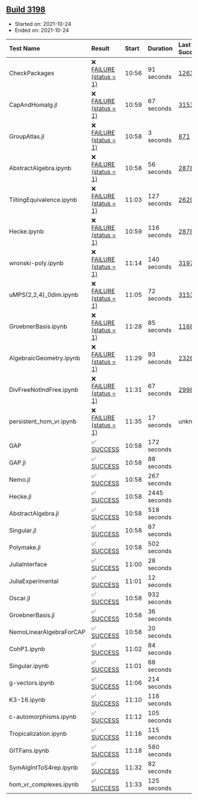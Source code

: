 ## [Build 3198](https://oscarci.mathematik.uni-kl.de/job/oscar-stable/3198/)

* Started on: 2021-10-24
* Ended on: 2021-10-24

| Test Name    | Result | Start | Duration | Last Success | First Failure |
|:-------------|:-------|:------|:---------|:-------------|:--------------|
| CheckPackages | ❌ [FAILURE (status = 1)](https://oscarci.mathematik.uni-kl.de/job/oscar-stable/3198/artifact/logs/build-3198/CheckPackages.log) | 10:56 | 91 seconds | [1263](https://oscarci.mathematik.uni-kl.de/job/oscar-stable/1263/) | [1264](https://oscarci.mathematik.uni-kl.de/job/oscar-stable/1264/) |
| CapAndHomalg.jl | ❌ [FAILURE (status = 1)](https://oscarci.mathematik.uni-kl.de/job/oscar-stable/3198/artifact/logs/build-3198/CapAndHomalg.jl.log) | 10:59 | 67 seconds | [3153](https://oscarci.mathematik.uni-kl.de/job/oscar-stable/3153/) | [3154](https://oscarci.mathematik.uni-kl.de/job/oscar-stable/3154/) |
| GroupAtlas.jl | ❌ [FAILURE (status = 1)](https://oscarci.mathematik.uni-kl.de/job/oscar-stable/3198/artifact/logs/build-3198/GroupAtlas.jl.log) | 10:58 | 3 seconds | [871](https://oscarci.mathematik.uni-kl.de/job/oscar-stable/871/) | [872](https://oscarci.mathematik.uni-kl.de/job/oscar-stable/872/) |
| AbstractAlgebra.ipynb | ❌ [FAILURE (status = 1)](https://oscarci.mathematik.uni-kl.de/job/oscar-stable/3198/artifact/logs/build-3198/AbstractAlgebra.ipynb.log) | 10:58 | 56 seconds | [2878](https://oscarci.mathematik.uni-kl.de/job/oscar-stable/2878/) | [2879](https://oscarci.mathematik.uni-kl.de/job/oscar-stable/2879/) |
| TiltingEquivalence.ipynb | ❌ [FAILURE (status = 1)](https://oscarci.mathematik.uni-kl.de/job/oscar-stable/3198/artifact/logs/build-3198/TiltingEquivalence.ipynb.log) | 11:03 | 127 seconds | [2629](https://oscarci.mathematik.uni-kl.de/job/oscar-stable/2629/) | [2630](https://oscarci.mathematik.uni-kl.de/job/oscar-stable/2630/) |
| Hecke.ipynb | ❌ [FAILURE (status = 1)](https://oscarci.mathematik.uni-kl.de/job/oscar-stable/3198/artifact/logs/build-3198/Hecke.ipynb.log) | 10:59 | 116 seconds | [2878](https://oscarci.mathematik.uni-kl.de/job/oscar-stable/2878/) | [2879](https://oscarci.mathematik.uni-kl.de/job/oscar-stable/2879/) |
| wronski-poly.ipynb | ❌ [FAILURE (status = 1)](https://oscarci.mathematik.uni-kl.de/job/oscar-stable/3198/artifact/logs/build-3198/wronski-poly.ipynb.log) | 11:14 | 140 seconds | [3197](https://oscarci.mathematik.uni-kl.de/job/oscar-stable/3197/) | [3198](https://oscarci.mathematik.uni-kl.de/job/oscar-stable/3198/) |
| uMPS(2,2,4)_0dim.ipynb | ❌ [FAILURE (status = 1)](https://oscarci.mathematik.uni-kl.de/job/oscar-stable/3198/artifact/logs/build-3198/uMPS-2-2-4-_0dim.ipynb.log) | 11:05 | 72 seconds | [3153](https://oscarci.mathematik.uni-kl.de/job/oscar-stable/3153/) | [3154](https://oscarci.mathematik.uni-kl.de/job/oscar-stable/3154/) |
| GroebnerBasis.ipynb | ❌ [FAILURE (status = 1)](https://oscarci.mathematik.uni-kl.de/job/oscar-stable/3198/artifact/logs/build-3198/GroebnerBasis.ipynb.log) | 11:28 | 85 seconds | [1168](https://oscarci.mathematik.uni-kl.de/job/oscar-stable/1168/) | [1169](https://oscarci.mathematik.uni-kl.de/job/oscar-stable/1169/) |
| AlgebraicGeometry.ipynb | ❌ [FAILURE (status = 1)](https://oscarci.mathematik.uni-kl.de/job/oscar-stable/3198/artifact/logs/build-3198/AlgebraicGeometry.ipynb.log) | 11:29 | 93 seconds | [2326](https://oscarci.mathematik.uni-kl.de/job/oscar-stable/2326/) | [2327](https://oscarci.mathematik.uni-kl.de/job/oscar-stable/2327/) |
| DivFreeNotIndFree.ipynb | ❌ [FAILURE (status = 1)](https://oscarci.mathematik.uni-kl.de/job/oscar-stable/3198/artifact/logs/build-3198/DivFreeNotIndFree.ipynb.log) | 11:31 | 67 seconds | [2998](https://oscarci.mathematik.uni-kl.de/job/oscar-stable/2998/) | [2999](https://oscarci.mathematik.uni-kl.de/job/oscar-stable/2999/) |
| persistent_hom_vr.ipynb | ❌ [FAILURE (status = 1)](https://oscarci.mathematik.uni-kl.de/job/oscar-stable/3198/artifact/logs/build-3198/persistent_hom_vr.ipynb.log) | 11:35 | 17 seconds | unknown | unknown |
| GAP | ✅ [SUCCESS](https://oscarci.mathematik.uni-kl.de/job/oscar-stable/3198/artifact/logs/build-3198/GAP.log) | 10:58 | 172 seconds |  |  |
| GAP.jl | ✅ [SUCCESS](https://oscarci.mathematik.uni-kl.de/job/oscar-stable/3198/artifact/logs/build-3198/GAP.jl.log) | 10:58 | 88 seconds |  |  |
| Nemo.jl | ✅ [SUCCESS](https://oscarci.mathematik.uni-kl.de/job/oscar-stable/3198/artifact/logs/build-3198/Nemo.jl.log) | 10:58 | 267 seconds |  |  |
| Hecke.jl | ✅ [SUCCESS](https://oscarci.mathematik.uni-kl.de/job/oscar-stable/3198/artifact/logs/build-3198/Hecke.jl.log) | 10:58 | 2445 seconds |  |  |
| AbstractAlgebra.jl | ✅ [SUCCESS](https://oscarci.mathematik.uni-kl.de/job/oscar-stable/3198/artifact/logs/build-3198/AbstractAlgebra.jl.log) | 10:58 | 518 seconds |  |  |
| Singular.jl | ✅ [SUCCESS](https://oscarci.mathematik.uni-kl.de/job/oscar-stable/3198/artifact/logs/build-3198/Singular.jl.log) | 10:58 | 87 seconds |  |  |
| Polymake.jl | ✅ [SUCCESS](https://oscarci.mathematik.uni-kl.de/job/oscar-stable/3198/artifact/logs/build-3198/Polymake.jl.log) | 10:58 | 502 seconds |  |  |
| JuliaInterface | ✅ [SUCCESS](https://oscarci.mathematik.uni-kl.de/job/oscar-stable/3198/artifact/logs/build-3198/JuliaInterface.log) | 11:00 | 28 seconds |  |  |
| JuliaExperimental | ✅ [SUCCESS](https://oscarci.mathematik.uni-kl.de/job/oscar-stable/3198/artifact/logs/build-3198/JuliaExperimental.log) | 11:01 | 12 seconds |  |  |
| Oscar.jl | ✅ [SUCCESS](https://oscarci.mathematik.uni-kl.de/job/oscar-stable/3198/artifact/logs/build-3198/Oscar.jl.log) | 10:58 | 932 seconds |  |  |
| GroebnerBasis.jl | ✅ [SUCCESS](https://oscarci.mathematik.uni-kl.de/job/oscar-stable/3198/artifact/logs/build-3198/GroebnerBasis.jl.log) | 10:58 | 36 seconds |  |  |
| NemoLinearAlgebraForCAP | ✅ [SUCCESS](https://oscarci.mathematik.uni-kl.de/job/oscar-stable/3198/artifact/logs/build-3198/NemoLinearAlgebraForCAP.log) | 10:58 | 20 seconds |  |  |
| CohP1.ipynb | ✅ [SUCCESS](https://oscarci.mathematik.uni-kl.de/job/oscar-stable/3198/artifact/logs/build-3198/CohP1.ipynb.log) | 11:02 | 84 seconds |  |  |
| Singular.ipynb | ✅ [SUCCESS](https://oscarci.mathematik.uni-kl.de/job/oscar-stable/3198/artifact/logs/build-3198/Singular.ipynb.log) | 11:01 | 68 seconds |  |  |
| g-vectors.ipynb | ✅ [SUCCESS](https://oscarci.mathematik.uni-kl.de/job/oscar-stable/3198/artifact/logs/build-3198/g-vectors.ipynb.log) | 11:06 | 214 seconds |  |  |
| K3-16.ipynb | ✅ [SUCCESS](https://oscarci.mathematik.uni-kl.de/job/oscar-stable/3198/artifact/logs/build-3198/K3-16.ipynb.log) | 11:10 | 116 seconds |  |  |
| c-automorphisms.ipynb | ✅ [SUCCESS](https://oscarci.mathematik.uni-kl.de/job/oscar-stable/3198/artifact/logs/build-3198/c-automorphisms.ipynb.log) | 11:12 | 105 seconds |  |  |
| Tropicalization.ipynb | ✅ [SUCCESS](https://oscarci.mathematik.uni-kl.de/job/oscar-stable/3198/artifact/logs/build-3198/Tropicalization.ipynb.log) | 11:16 | 115 seconds |  |  |
| GITFans.ipynb | ✅ [SUCCESS](https://oscarci.mathematik.uni-kl.de/job/oscar-stable/3198/artifact/logs/build-3198/GITFans.ipynb.log) | 11:18 | 580 seconds |  |  |
| SymAlgIntToS4rep.ipynb | ✅ [SUCCESS](https://oscarci.mathematik.uni-kl.de/job/oscar-stable/3198/artifact/logs/build-3198/SymAlgIntToS4rep.ipynb.log) | 11:32 | 82 seconds |  |  |
| hom_vr_complexes.ipynb | ✅ [SUCCESS](https://oscarci.mathematik.uni-kl.de/job/oscar-stable/3198/artifact/logs/build-3198/hom_vr_complexes.ipynb.log) | 11:33 | 125 seconds |  |  |

